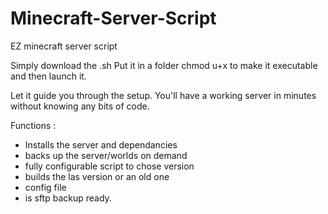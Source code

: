 # Minecraft-Server-Script
EZ minecraft server script

Simply download the .sh
Put it in a folder
chmod u+x to make it executable and then launch it. 

Let it guide you through the setup. You'll have a working server in minutes without knowing any bits of code.

Functions :
- Installs the server and dependancies
- backs up the server/worlds on demand
- fully configurable script to chose version
- builds the las version or an old one
- config file
- is sftp backup ready.
